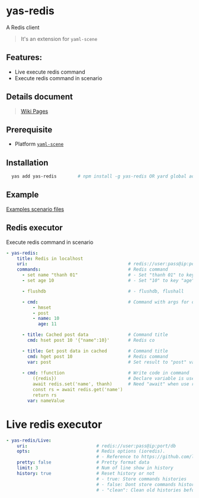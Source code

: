 # yas-redis
A Redis client

> It's an extension for `yaml-scene`  

## Features:
- Live execute redis command
- Execute redis command in scenario

## Details document
> [Wiki Pages](./GUIDE.md)

## Prerequisite
- Platform [`yaml-scene`](https://www.npmjs.com/package/yaml-scene)


## Installation

```sh
  yas add yas-redis        # npm install -g yas-redis OR yard global add yas-redis
```

## Example
[Examples scenario files](./scenes/test)

## Redis executor
Execute redis command in scenario

```yaml
- yas-redis:
    title: Redis in localhost
    uri:                                      # redis://user:pass@ip:port/db
    commands:                                 # Redis command
      - set name "thanh 01"                   # - Set "thanh 01" to key "name"
      - set age 10                            # - Set "10" to key "age"

      - flushdb                               # - flushdb, flushall

      - cmd:                                  # Command with args for object
          - hmset
          - post
          - name: 10
            age: 11

      - title: Cached post data               # Command title
        cmd: hset post 10 '{"name":10}'       # Redis co  

      - title: Get post data in cached        # Command title
        cmd: hget post 10                     # Redis command
        var: post                             # Set result to "post" var  
        
      - cmd: !function                        # Write code in command
          ({redis})                           # Declare variable is used. Redis is [ioredis](https://github.com/luin/ioredis)
          await redis.set('name', thanh)      # Need "await" when use redis functions then return value to apply to variable
          const rs = await redis.get('name')
          return rs
        var: nameValue
```

# Live redis executor

```yaml
- yas-redis/Live:
    uri:                          # redis://user:pass@ip:port/db
    opts:                         # Redis options (ioredis).
                                  # - Reference to https://github.com/luin/ioredis/blob/df04dd8/lib/redis/RedisOptions.ts#L184
    pretty: false                 # Pretty format data
    limit: 3                      # Num of line show in history
    history: true                 # Reset history or not
                                  # - true: Store commands histories
                                  # - false: Dont store commands histories
                                  # - "clean": Clean old histories before store again
```